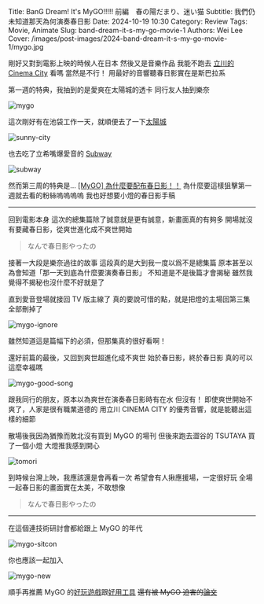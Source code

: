 Title: BanG Dream! It's MyGO!!!!! 前編　春の陽だまり、迷い猫
Subtitle: 我們仍未知道那天為何演奏春日影
Date: 2024-10-19 10:30
Category: Review
Tags: Movie, Animate
Slug: band-dream-it-s-my-go-movie-1
Authors: Wei Lee
Cover: /images/post-images/2024-band-dream-it-s-my-go-movie-1/mygo.jpg

剛好又對到電影上映的時候人在日本
然後又是音樂作品
我能不跑去 [立川的 Cinema City](https://cinemacity.co.jp/) 看嗎
當然是不行！
用最好的音響聽春日影實在是斯巴拉系

<!--more-->

第一週的特典，我抽到的是愛爽在太陽城的透卡
同行友人抽到樂奈

![mygo](/images/post-images/2024-band-dream-it-s-my-go-movie-1/mygo.jpg)

這次剛好有在池袋工作一天，就順便去了一下[太陽城](https://maps.app.goo.gl/PqD8tJbXtE3VA7WR8)

![sunny-city](/images/post-images/2024-band-dream-it-s-my-go-movie-1/sunny-city.jpg)

也去吃了立希嘴爆愛音的 [Subway](https://maps.app.goo.gl/izQae4Rr9dJdpN9e9)

![subway](/images/post-images/2024-band-dream-it-s-my-go-movie-1/subway.jpg)

然而第三周的特典是...
[[MyGO] 為什麼要配布春日影！！](https://www.ptt.cc/bbs/C_Chat/M.1728381957.A.0A5.html)
為什麼要這樣狙擊第一週就去看的粉絲嗚嗚嗚嗚
我也好想要小燈的春日影手稿

---

回到電影本身
這次的總集篇除了誠意就是更有誠意，新畫面真的有夠多
開場就沒有要藏春日影，從爽世進化成不爽世開始

> なんで春日影やったの

接著一大段是樂奈過往的故事
這段真的是大到我一度以爲不是總集篇
原本甚至以為會知道「那一天到底為什麼要演奏春日影」
不知道是不是後篇才會揭秘
雖然我覺得不揭秘也沒什麼不好就是了

直到愛音登場就接回 TV 版主線了
真的要說可惜的點，就是把燈的主場回第三集全部刪掉了

![mygo-ignore](/images/meme/mygo-ignore.jpeg)


雖然知道這是篇幅下的必須，但那集真的很好看啊！

還好前篇的最後，又回到爽世超進化成不爽世
始於春日影，終於春日影
真的可以這麼幸福嗎

![mygo-good-song](/images/meme/mygo-good-song.jpg)


跟我同行的朋友，原本以為爽世在演奏春日影時有在水
但沒有！
即使爽世開始不爽了，人家是很有職業道德的
用立川 CINEMA CITY 的優秀音響，就是能聽出這樣的細節

散場後我因為猶豫而敗北沒有買到 MyGO 的場刊
但後來跑去澀谷的 TSUTAYA 買了一個小燈
大燈推我感到開心

![tomori](/images/post-images/2024-band-dream-it-s-my-go-movie-1/tomori.jpeg)

到時候台灣上映，我應該還是會再看一次
希望會有人揪應援場，一定很好玩
全場一起春日影的畫面實在太美，不敢想像

> なんで春日影やったの

---

在這個連技術研討會都給跟上 MyGO 的年代

![mygo-sitcon](/images/post-images/2024-band-dream-it-s-my-go-movie-1/mygo-sitcon.jpg)


你也應該一起加入

![mygo-new](/images/meme/mygo-new.jpeg)


順手再推薦 MyGO 的[好玩遊戲](https://2pick.app/g/tczykvrr)跟[好用工具](https://nyamuchi-frontend.vercel.app/)
~~還有被 MyGO 迫害的[論文](https://github.com/zjukg/MyGO)~~
